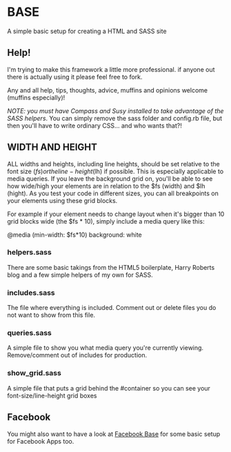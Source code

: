 # BASE

A simple basic setup for creating a HTML and SASS site

## Help!
I'm trying to make this framework a little more professional. if anyone out there is actually using it please feel free to fork. 

Any and all help, tips, thoughts, advice, muffins and opinions welcome (muffins especially)!

_NOTE: you must have Compass and Susy installed to take advantage of the SASS helpers_. You can simply remove the sass folder and config.rb file, but then you'll have to write ordinary CSS... and who wants that?!

## WIDTH AND HEIGHT

ALL widths and heights, including line heights, should be set relative to the font size ($fs) or the line-height ($lh) if possible. This is especially applicable to media queries. If you leave the background grid on, you'll be able to see how wide/high your elements are in relation to the $fs (width) and $lh (hight). As you test your code in different sizes, you can all breakpoints on your elements using these grid blocks.

For example if your element needs to change layout when it's bigger than 10 grid blocks wide (the $fs * 10), simply include a media query like this:

@media (min-width: $fs*10)
	background: white

### helpers.sass

There are some basic takings from the HTML5 boilerplate, Harry Roberts blog and a few simple helpers of my own for SASS.

### includes.sass

The file where everything is included. Comment out or delete files you do not want to show from this file.

### queries.sass

A simple file to show you what media query you're currently viewing. Remove/comment out of includes for production.

### show_grid.sass

A simple file that puts a grid behind the #container so you can see your font-size/line-height grid boxes

## Facebook

You might also want to have a look at [Facebook Base](https://github.com/davidfitzgibbon/facebook-base) for some basic setup for Facebook Apps too.